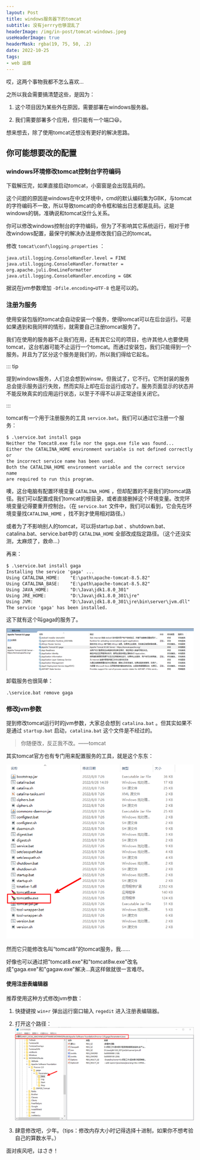 ```yaml
---
layout: Post
title: windows服务器下的tomcat
subtitle: 没有jerrry也够混乱了
headerImage: /img/in-post/tomcat-windows.jpeg
useHeaderImage: true
headerMask: rgba(19, 75, 50, .2)
date: 2022-10-25
tags:
- web 运维
---
```


哎，这两个事物我都不怎么喜欢...

<!-- more -->

之所以我会需要搞清楚这些，是因为：

1. 这个项目因为某些外在原因，需要部署在windows服务器。

2. 我们需要部署多个应用，但只能有一个端口:smiley:。

想来想去，除了使用tomcat还想没有更好的解决思路。

## 你可能想要改的配置

### windows环境修改tomcat控制台字符编码

下载解压完，如果直接启动tomcat，小窗窗是会出现乱码的。

这个问题的原因是windows在中文环境中，cmd的默认编码集为GBK，与tomcat的字符编码不一致，所以导致tomcat的命令框和输出日志都是乱码。这是windows的锅，准确说和tomcat没什么关系。

你可以修改windows控制台的字符编码，但为了不影响其它系统运行，相对于修改windows配置，最保守的解决办法是修改我们自己的tomcat。

修改 `tomcat\conf\logging.properties` ：

```properties
java.util.logging.ConsoleHandler.level = FINE
java.util.logging.ConsoleHandler.formatter = org.apache.juli.OneLineFormatter
java.util.logging.ConsoleHandler.encoding = GBK
```

据说在jvm参数增加 `-Dfile.encoding=UTF-8` 也是可以的。

### 注册为服务

使用安装包版的tomcat会自动安装一个服务，使得tomcat可以在后台运行。可是如果遇到和我同样的情形，就需要自己注册tomcat服务了。

我们在使用的服务器不止我们在用，还有其它公司的项目，也许其他人也要使用tomcat，这台机器可能不止运行一个tomcat。而通过安装包，我们只能得到一个服务。并且为了区分这个服务是我们的，所以我们得给它起名。

::: tip

提到windows服务，人们总会想到winsw。但我试了，它不行。它所封装的服务总会提示服务运行失败，然而实际上却在后台运行成功了。服务页面显示的状态并不能反映真实的应用运行状态，以至于不得不以非正常途径关闭它。

:::

tomcat有一个用于注册服务的工具 `service.bat`。我们可以通过它注册一个服务：

```shell
$ .\service.bat install gaga
Neither the Tomcat8.exe file nor the gaga.exe file was found...
Either the CATALINA_HOME environment variable is not defined correctly or
the incorrect service name has been used.
Both the CATALINA_HOME environment variable and the correct service name
are required to run this program.
```

噢，这台电脑有配置环境变量 `CATALINA_HOME` ，但却配置的不是我们的tomcat路径。我们可以配置成我们tomcat的根目录，或者直接删掉这个环境变量。改完环境变量记得要重开控制台。（在 `service.bat` 文件中，我们可以看到，它会先在环境变量找`CATALINA_HOME` ，找不到才使用相对路径。）

或者为了不影响别人的tomcat，可以将startup.bat 、shutdown.bat、catalina.bat、service.bat中的 `CATALINA_HOME` 全部改成指定路径。（这个还没实测，太麻烦了，救命...）

再来：

```shell
$ .\service.bat install gaga
Installing the service 'gaga' ...
Using CATALINA_HOME:    "E:\path\apache-tomcat-8.5.82"
Using CATALINA_BASE:    "E:\path\apache-tomcat-8.5.82"
Using JAVA_HOME:        "D:\Java\jdk1.8.0_301"
Using JRE_HOME:         "D:\Java\jdk1.8.0_301\jre"
Using JVM:              "D:\Java\jdk1.8.0_301\jre\bin\server\jvm.dll"
The service 'gaga' has been installed.
```

这下就有这个叫gaga的服务了。

![服务](./tomcat-windows.assets/2022-10-25-16-32-28-image.png)

卸载服务也很简单：

```shell
.\service.bat remove gaga
```

### 修改jvm参数

提到修改tomcat运行时的jvm参数，大家总会想到 `catalina.bat` 。但其实如果不是通过 `startup.bat` 启动，`catalina.bat` 这个文件是不经过的。

> 你随便改，反正我不改。——tomcat

其实tomcat官方也有专门用来配置服务的工具，就是这个东东：

![tomcat8w](./tomcat-windows.assets/2022-10-25-16-40-36-image.png)

然而它只能修改名叫“tomcat8”的tomcat服务，我......

好像也可以通过把"tomcat8.exe"和"tomcat8w.exe"改名成"gaga.exe"和"gagaw.exe"解决...真这样做就很一言难尽。

#### 使用注册表编辑器

推荐使用这种方式修改jvm参数：

1. 快捷键按 `win+r` 弹出运行窗口输入 `regedit` 进入注册表编辑器。

2. 打开这个路径：
   ![regedit](./tomcat-windows.assets/2022-10-25-16-49-05-image.png)

3. 肆意修改吧，少年。（tips：修改内存大小时记得选择十进制，如果你不想考验自己的算数水平。）

面对疾风吧，はさき！
